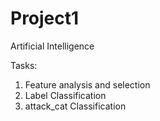 # Project1
Artificial Intelligence

Tasks:
1. Feature analysis and selection 
2. Label Classification
3. attack_cat Classification
